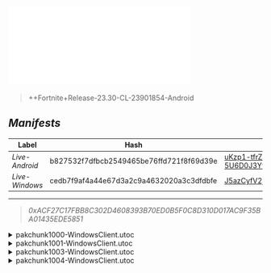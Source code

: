 <div style="pointer-events: none">
  <img style="pointer-events: none" src="https://raw.githubusercontent.com/Tectors/fn-archive/master/.github/source/dependents/gen.23.50.svg" width="360" height="155">
<div>

 >  
  
  > ++Fortnite+Release-23.30-CL-23901854-Android

## *Manifests*
| Label | Hash | Route |
| - | - | - |
| *Live-Android* | b827532f7dfbcb2549465be76ffd721f8f69d39e | [uKzp1-tfrZmj2R9-5U6D0J3Ywpzg5A](https://github.com/Tectors/fn-archive/blob/master/manifests/uKzp1-tfrZmj2R9-5U6D0J3Ywpzg5A.manifest) |
| *Live-Windows* | cedb7f9af4a44e67d3a2c9a4632020a3c3dfdbfe | [J5azCyfV2jn3eZtiw0aqsyZiwQJsZg](https://github.com/Tectors/fn-archive/blob/master/manifests/J5azCyfV2jn3eZtiw0aqsyZiwQJsZg.manifest) |

---

> *0xACF27C17FBB8C302D4608393B70ED0B5F0C8D310D017AC9F35BA01435EDE5851*

<details>
  <summary>pakchunk1000-WindowsClient.utoc</summary>

 > 
    0xB56CF12B02840F323446C4069761AF395A99C313923A265A0909322B5844FA50

  <img src="https://raw.githubusercontent.com/Tectors/fn-archive/master/.github/source/dependents/referred/Spray_Inspire_Tournament.svg" width="100"> <img src="https://raw.githubusercontent.com/Tectors/fn-archive/master/.github/source/dependents/referred/Spray_Inspire_Quest.svg" width="100"> <img src="https://raw.githubusercontent.com/Tectors/fn-archive/master/.github/source/dependents/referred/Pickaxe_InspireSpell.svg" width="100"> <img src="https://raw.githubusercontent.com/Tectors/fn-archive/master/.github/source/dependents/referred/EID_InspireSpell.svg" width="100"> <img src="https://raw.githubusercontent.com/Tectors/fn-archive/master/.github/source/dependents/referred/Character_InspireSpell.svg" width="100"> <img src="https://raw.githubusercontent.com/Tectors/fn-archive/master/.github/source/dependents/referred/Backpack_Inspire.svg" width="100"> 
</details>

<details>
  <summary>pakchunk1001-WindowsClient.utoc</summary>

 > 
    0x9E3B0E3DCB3A944142AEE87F6237C74DD72850946D221DA19F31F07640184050

  <img src="https://raw.githubusercontent.com/Tectors/fn-archive/master/.github/source/dependents/referred/EID_Viral.svg" width="100"> 
</details>

<details>
  <summary>pakchunk1003-WindowsClient.utoc</summary>

 > 
    0x64C18E6236A52D9C379B8C050E2F79F565BABE56C80100EA7274558329447A3E

  </details>

<details>
  <summary>pakchunk1004-WindowsClient.utoc</summary>

 > 
    0x2B144F6D7A83DF2B702CB6D931B6669FE1BE823C0E5258E0FFB1CF8E3F313F4A

  <img src="https://raw.githubusercontent.com/Tectors/fn-archive/master/.github/source/dependents/referred/Spray_OceanBreeze.svg" width="100"> <img src="https://raw.githubusercontent.com/Tectors/fn-archive/master/.github/source/dependents/referred/Pickaxe_OceanBreeze.svg" width="100"> <img src="https://raw.githubusercontent.com/Tectors/fn-archive/master/.github/source/dependents/referred/Emoji_S23_OceanBreeze_Smile.svg" width="100"> <img src="https://raw.githubusercontent.com/Tectors/fn-archive/master/.github/source/dependents/referred/Emoji_S23_OceanBreeze_Hello.svg" width="100"> <img src="https://raw.githubusercontent.com/Tectors/fn-archive/master/.github/source/dependents/referred/EID_OceanBreeze.svg" width="100"> <img src="https://raw.githubusercontent.com/Tectors/fn-archive/master/.github/source/dependents/referred/Character_OceanBreeze.svg" width="100"> <img src="https://raw.githubusercontent.com/Tectors/fn-archive/master/.github/source/dependents/referred/Backpack_OceanBreeze.svg" width="100"> 
</details>

